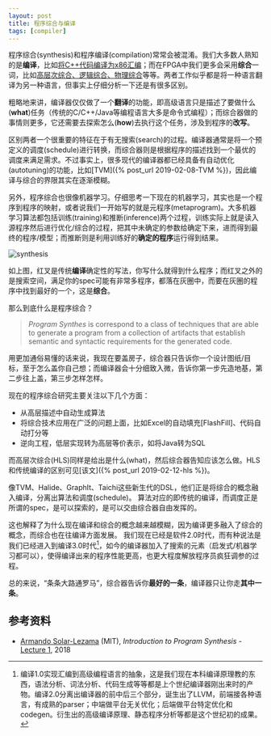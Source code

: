 ```yaml
---
layout: post
title: 程序综合与编译
tags: [compiler]
---
```


程序综合(synthesis)和程序编译(compilation)常常会被混淆。我们大多数人熟知的是**编译**，比如<u>将C++代码编译为x86汇编</u>；而在FPGA中我们更多会采用**综合**一词，比如<u>高层次综合、逻辑综合、物理综合</u>等等。两者工作似乎都是将一种语言翻译为另一种语言，但事实上仔细分析一下还是有很多区别。

<!--more-->

粗略地来讲，编译器仅仅做了一个**翻译**的功能，即高级语言只是描述了要做什么(**what**)任务（传统的C/C++/Java等编程语言大多是命令式编程）；而综合器做的事情则更多，它还需要去探索怎么(**how**)去执行这个任务，涉及到程序的**改写**。

区别两者一个很重要的特征在于有无搜索(search)的过程。编译器通常是将一个预定义的调度(schedule)进行转换，而综合器则是根据程序的描述找到一个最优的调度来满足需求。不过事实上，很多现代的编译器都已经具备有自动优化(autotuning)的功能，比如[TVM]({% post_url 2019-02-08-TVM %})，因此编译与综合的界限其实在逐渐模糊。

另外，程序综合也很像机器学习。仔细思考一下现在的机器学习，其实也是一个程序到程序的映射，或者说我们一开始写的就是元程序(metaprogram)。大多机器学习算法都包括训练(training)和推断(inference)两个过程，训练实际上就是读入源程序然后进行优化/综合的过程，把其中未确定的参数给确定下来，进而得到最终的程序/模型；而推断则是利用训练好的**确定的程序**运行得到结果。

![synthesis](http://people.csail.mit.edu/asolar/SynthesisCourse/Lecture2/Slide12.png)

如上图，红叉是传统**编译**确定性的写法，你写什么就得到什么程序；而红叉之外的是搜索空间，满足你的spec可能有非常多程序，都落在灰圈中，而要在灰圈的程序中找到最好的一个，这是**综合**。

那么到底什么是程序综合？

> *Program Synthes* is correspond to a class of techniques that are able to generate a program from a collection of artifacts that establish semantic and syntactic requirements for the generated code.

用更加通俗易懂的话来说，我现在要盖房子，综合器只告诉你一个设计图纸/目标，至于怎么盖你自己想；而编译器会十分细致入微，告诉你第一步先造地基，第二步往上盖，第三步怎样怎样。

现在的程序综合研究主要关注以下几个方面：
* 从高层描述中自动生成算法
* 将综合技术应用在广泛的问题上面，比如Excel的自动填充[FlashFill]、代码自动打分等
* 逆向工程，低层实现转为高层等价表示，如将Java转为SQL

而高层次综合(HLS)同样是给出是什么(what)，然后综合器告知应该怎么做。HLS和传统编译的区别可见[该文]({% post_url 2019-02-12-hls %})。

像TVM、Halide、GraphIt、Taichi这些新生代的DSL，他们正是将综合的概念融入编译，分离出算法和调度(schedule)。
算法对应的即传统的编译，而调度正是所谓的spec，是可以探索的，是可以交由综合器自由发挥的。

这也解释了为什么现在编译和综合的概念越来越模糊，因为编译更多融入了综合的概念，而综合也在往编译方面发展。
我们现在已经是软件2.0时代，而有种说法是我们已经进入到编译3.0时代[^1]，如今的编译器加入了搜索的元素（启发式/机器学习都可以），使得编译出来的程序性能更高，也更大程度解放程序员疯狂调参的过程。

总的来说，“条条大路通罗马”，综合器告诉你**最好的一条**，编译器只让你走**其中一条**。

## 参考资料
* [Armando Solar-Lezama](http://people.csail.mit.edu/asolar/) (MIT), *Introduction to Program Synthesis* - [Lecture 1](http://people.csail.mit.edu/asolar/SynthesisCourse/Lecture1.htm), 2018

[^1]: 编译1.0实现汇编到高级编程语言的抽象，这是我们现在本科编译原理教的东西，语法分析、词法分析、代码生成等等都是上个世纪编译器刚出来时的产物。编译2.0分离出编译器的前中后三个部分，诞生出了LLVM，前端接各种语言，有成熟的parser；中端做平台无关优化；后端做平台特定优化和codegen。衍生出的高级编译原理、静态程序分析等都是这个世纪初的成果。